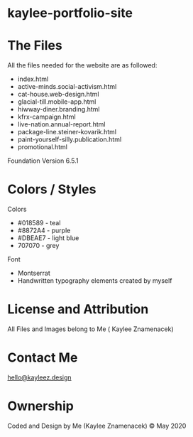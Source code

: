 # kaylee-portfolio-site
# The Files
<p>All the files needed for the website are as followed:</p>
<ul>
<li>index.html</li>
<li>active-minds.social-activism.html</li>
<li>cat-house.web-design.html</li>
<li>glacial-till.mobile-app.html</li>
<li>hiwway-diner.branding.html</li>
<li>kfrx-campaign.html</li>
<li>live-nation.annual-report.html</li>
<li>package-line.steiner-kovarik.html</li>
<li>paint-yourself-silly.publication.html</li>
<li>promotional.html</li>
</ul>
<p> Foundation Version 6.5.1</p>

# Colors / Styles
<p>Colors</p>
<ul>
<li> #018589 - teal</li> 
<li>#8872A4 - purple </li> 
<li>#DBEAE7 - light blue</li>
<li>707070 - grey</li>
</ul>
<p>Font</p>
<ul>
<li>Montserrat</li>
<li> Handwritten typography elements created by myself</li>
</ul>

# License and Attribution
<p>All Files and Images belong to Me ( Kaylee Znamenacek)</p>

# Contact Me
<a href="mailto:hello@kayleez.design">hello@kayleez.design</a>

# Ownership
<p>Coded and Design by Me (Kaylee Znamenacek) &copy; May 2020</p>
